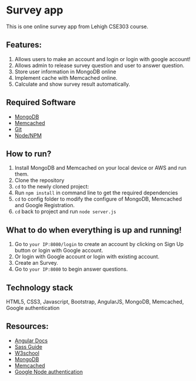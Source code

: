 # Survey app
This is one online survey app from Lehigh CSE303 course.

## Features:
1. Allows users to make an account and login or login with google account!
2. Allows admin to release survey question and user to answer question.
3. Store user information in MongoDB online
4. Implement cache with Memcached online.
4. Calculate and show survey result automatically.

## Required Software
* [MongoDB](https://www.mongodb.com/)
* [Memcached](https://memcached.org/)
* [Git](https://git-scm.com/)
* [Node/NPM](https://nodejs.org/en/)

## How to run?
1. Install MongoDB and Memcached on your local device or AWS and run them.
2. Clone the repository
3. `cd` to the newly cloned project:
4. Run `npm install` in command line to get the required dependencies
5. `cd` to config folder to modify the configure of MongoDB, Memcached and Google Registration.
6. `cd` back to project and run `node server.js`

## What to do when everything is up and running!
1. Go to `your IP:8080/login` to create an account by clicking on Sign Up button or login with Google account.
2. Or login with Google account or login with existing account. 
3. Create an Survey.
4. Go to `your IP:8080` to begin answer questions.

## Technology stack
HTML5, CSS3, Javascript, Bootstrap, AngularJS, MongoDB, Memcached, Google authentication

## Resources:
- [Angular Docs](https://docs.angularjs.org/guide)
- [Sass Guide](https://responsivedesign.is/develop/getting-started-with-sass)
- [W3school](http://www.w3schools.com/)
- [MongoDB](https://www.mongodb.com/)
- [Memcached](https://memcached.org/)
- [Google Node authentication](https://scotch.io/tutorials/easy-node-authentication-google)
